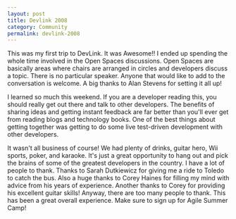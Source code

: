 ```yaml
---
layout: post
title: Devlink 2008
category: Community
permalink: devlink-2008
---
```

This was my first trip to DevLink. It was Awesome!!
I ended up spending the whole time involved in the Open Spaces discussions.
Open Spaces are basically areas where chairs are arranged in circles and
developers discuss a topic. There is no particular speaker. Anyone that
would like to add to the conversation is welcome. A big thanks to Alan Stevens
for setting it all up!

I learned so much this weekend. If you are a developer reading this,
you should really get out there and talk to other developers. The benefits
of sharing ideas and getting instant feedback are far better than
you'll ever get from reading blogs and technology books. One of the best things
about getting together was getting to do some live test-driven development with
other developers.

It wasn't all business of course! We had plenty of drinks, guitar hero, Wii sports, poker, and karaoke. It's just a great opportunity to hang out and pick the brains of some of the greatest developers in the country. I have a lot of people to thank. Thanks to Sarah Dutkiewicz for giving me a ride to Toledo to catch the bus. Also a huge thanks to Corey Haines for filling my mind with advice from his years of experience. Another thanks to Corey for providing his excellent guitar skills! Anyway, there are too many people to thank. This has been a great overall experience. Make sure to sign up for Agile Summer Camp!
